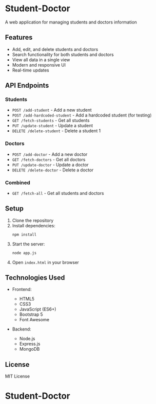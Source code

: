 ﻿# Student-Doctor
A web application for managing students and doctors information

## Features

- Add, edit, and delete students and doctors
- Search functionality for both students and doctors
- View all data in a single view
- Modern and responsive UI
- Real-time updates

## API Endpoints

### Students
- `POST /add-student` - Add a new student
- `POST /add-hardcoded-student` - Add a hardcoded student (for testing)
- `GET /fetch-students` - Get all students
- `PUT /update-student` - Update a student
- `DELETE /delete-student` - Delete a student
1 
### Doctors
- `POST /add-doctor` - Add a new doctor
- `GET /fetch-doctors` - Get all doctors
- `PUT /update-doctor` - Update a doctor
- `DELETE /delete-doctor` - Delete a doctor

### Combined
- `GET /fetch-all` - Get all students and doctors

## Setup

1. Clone the repository
2. Install dependencies:
   ```bash
   npm install
   ```
3. Start the server:
   ```bash
   node app.js
   ```
4. Open `index.html` in your browser

## Technologies Used

- Frontend:
  - HTML5
  - CSS3
  - JavaScript (ES6+)
  - Bootstrap 5
  - Font Awesome

- Backend:
  - Node.js
  - Express.js
  - MongoDB

## License

MIT License
# Student-Doctor
